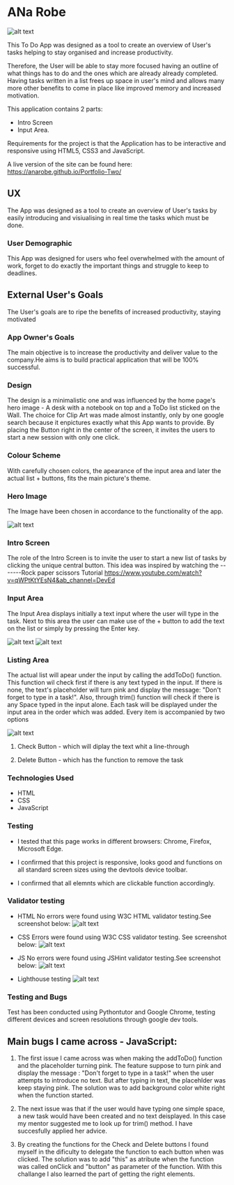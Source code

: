 # ANa Robe

![alt text](assets/img/Screenshot%202022-06-16%20181051.png)

This To Do App was designed as a tool to create an overview of User's tasks helping to stay organised and increase productivity.

Therefore, the User will be able to stay more focused having an outline of what things has to do and the ones which are already already completed. 
Having tasks written in a list frees up space in user's mind and allows many more other benefits to come in place like improved memory and increased motivation.

This application contains 2 parts: 
- Intro Screen 
- Input Area.

Requirements for the project is that the Application  has to be interactive and responsive using HTML5, CSS3 and JavaScript.

A live version of the site can be found here: https://anarobe.github.io/Portfolio-Two/


## UX

The App was designed as a tool to create an overview of User's tasks by easily introducing and visiualising in real time the tasks which must be done.


### User Demographic

This App was designed for users who feel overwhelmed with the amount of work, forget to do exactly the important things
and struggle to keep to deadlines.


## External User's Goals

The User's goals are to ripe the benefits of increased productivity, staying motivated 


### App Owner's Goals

The main objective is to increase the productivity and deliver value to the company.He aims is to build practical application that will be 100% successful.


### Design

The design is a minimalistic one and was influenced by the home page's hero image - A desk with a notebook on top and a ToDo list sticked on the Wall.
The choice for Clip Art was made almost instantly, only by one google search because it enpictures exactly what this App wants to provide. 
By placing the Button right in the center of the screen, it invites the users to start a new session with only one click.


### Colour Scheme

With carefully chosen colors, the apearance of the input area and later the actual list + buttons, fits the main picture's theme.


### Hero Image
The Image have been chosen in accordance to the functionality of the app.

![alt text](assets/img/intro-screen.png)


### Intro Screen

The role of the Intro Screen is to invite the user to start a new list of tasks by clicking the unique central button. This idea was inspired by watching the
 -------Rock paper scissors Tutorial https://www.youtube.com/watch?v=qWPtKtYEsN4&ab_channel=DevEd


### Input Area

The Input Area displays initially a text input where the user will type in the task. Next to this area the user can make use of the + button to add the text on the list or simply by pressing the Enter key. 

![alt text](assets/img/list.png)
![alt text](assets/img/pink-input.png)


### Listing Area

The actual list will apear under the input by calling the addToDo() function.
This function wil check first if there is any text typed in the input. 
If there is none, the text's placeholder will turn pink and display the message: "Don't forget to type in a task!".
Also, through trim() function will check if there is any Space typed in the input alone.
Each task will be displayed under the input area in the order which was added. Every item is accompanied by two options 

![alt text](assets/img/check.png)

1. Check Button - which will diplay the text whit a line-through

2. Delete Button - which has the function to remove the task


### Technologies Used

* HTML
* CSS
* JavaScript


### Testing

- I tested that this page works in different browsers: Chrome, Firefox, Microsoft Edge.

- I confirmed that this project is responsive, looks good and functions on all standard screen sizes using the devtools device toolbar.

- I confirmed that all elemnts which are clickable function accordingly.

### Validator testing

* HTML
No errors were found using W3C HTML validator testing.See screenshot below:
![alt text](assets/img/w3c.png)


* CSS
Errors were found using W3C CSS validator testing. See screenshot below: 
![alt text](assets/img/jigsaw.png)

* JS
No errors were found using JSHint validator testing.See screenshot below:
![alt text](assets/img/jshint.png)

* Lighthouse testing 
![alt text](assets/img/lighthouse.png)


### Testing and Bugs

Test has been conducted using Pythontutor and Google Chrome, testing different devices and screen resolutions through google dev tools.

## Main bugs I came across - JavaScript:

1. The first issue I came across was when making the addToDo() function and the placeholder turning pink. The feature suppose to turn pink and display the message : "Don't forget to type in a task!" when the user attempts to introduce no text. But after typing in text, the placehlder was keep staying pink. 
 The solution was to add background color white right when the function started. 

2. The next issue was that if the user would have typing one simple space, a new task would have been created and no text deisplayed. In this case my mentor suggested me to look up for trim() method. I have succesfully applied her advice.

3. By creating the functions for the Check and Delete buttons I found myself in the dificulty to delegate the function to each button when was clicked. The solution was to add "this" as atribute when the function was called onClick and "button" as parameter of the function. With this challange I also learned the part of getting the right elements.




